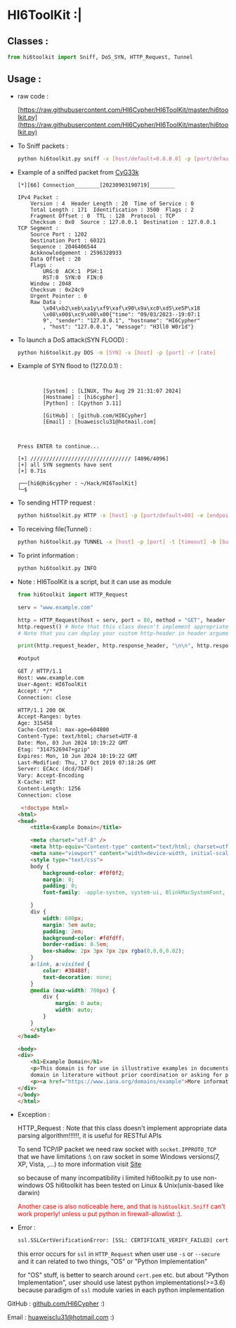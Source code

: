 # HI6ToolKit :|


## Classes :
``` python
from hi6toolkit import Sniff, DoS_SYN, HTTP_Request, Tunnel
```

## Usage :
- raw code :

    [https://raw.githubusercontent.com/HI6Cypher/HI6ToolKit/master/hi6toolkit.py](https://raw.githubusercontent.com/HI6Cypher/HI6ToolKit/master/hi6toolkit.py)


- To Sniff packets :
    ``` bash
    python hi6toolkit.py sniff -x [host/default=0.0.0.0] -p [port/default=0] -m [TCP/UDP/ICMP/]
    ```

- Example of a sniffed packet from [CyG33k](https://github.com/HI6Cypher/CyGeek)
    ``` text
    [*][66] Connection________[20230903190719]________

	IPv4 Packet :
		Version : 4  Header Length : 20  Time of Service : 0
		Total Length : 171  Identification : 3500  Flags : 2
		Fragment Offset : 0  TTL : 128  Protocol : TCP
		Checksum : 0x0  Source : 127.0.0.1  Destination : 127.0.0.1
	TCP Segment :
		Source Port : 1202
		Destination Port : 60321
		Sequence : 2046406544
		Ackknowledgement : 2596328933
		Data Offset : 20
		Flags :
			URG:0  ACK:1  PSH:1
			RST:0  SYN:0  FIN:0
		Window : 2048
		Checksum : 0x24c9
		Urgent Pointer : 0
		Raw Data :
			\x04\xb2\xeb\xa1y\xf9\xaf\x90\x9a\xc0\xd5\xe5P\x18
            \x08\x00$\xc9\x00\x00{"time": "09/03/2023--19:07:1
            9", "sender": "127.0.0.1", "hostname": "HI6Cypher"
            , "host": "127.0.0.1", "message": "H3ll0 W0r1d"}

    ```

- To launch a DoS attack(SYN FLOOD) :
    ``` bash
    python hi6toolkit.py DOS -m [SYN] -x [host] -p [port] -r [rate]
    ```

- Example of SYN flood to (127.0.0.1) :
    ```


            [System] : [LINUX, Thu Aug 29 21:31:07 2024]
            [Hostname] : [hi6cypher]
            [Python] : [Cpython 3.11]

            [GitHub] : [github.com/HI6Cypher]
            [Email] : [huaweisclu31@hotmail.com]



    Press ENTER to continue...

    [+] //////////////////////////////// [4096/4096]
    [+] all SYN segments have sent
    [+] 0.71s

    ┌──[hi6@hi6cypher : ~/Hack/HI6ToolKit]
    └─$
    ```

- To sending HTTP request :
    ``` bash
    python hi6toolkit.py HTTP -x [host] -p [port/default=80] -e [endpoint] -s(for https/be sure u change port(changing default value))
    ```

- To receiving file(Tunnel) :
    ``` bash
    python hi6toolkit.py TUNNEL -x [host] -p [port] -t [timeout] -b [buffer]
    ```

- To print information :
    ``` bash
    python hi6toolkit.py INFO
    ```

- Note : HI6ToolKit is a script, but it can use as module
    ``` python
    from hi6toolkit import HTTP_Request

    serv = "www.example.com"

    http = HTTP_Request(host = serv, port = 80, method = "GET", header = None, end = "/", https = False)
    http.request() # Note that this class doesn't implement appropriate data parsing algorithm!!!!!!, it is useful for RESTful APIs
    # Note that you can deploy your custom http-header in header argument

    print(http.request_header, http.response_header, "\n\n", http.response)
    ```
    ``` html
    #output

    GET / HTTP/1.1
    Host: www.example.com
    User-Agent: HI6ToolKit
    Accept: */*
    Connection: close

    HTTP/1.1 200 OK
    Accept-Ranges: bytes
    Age: 315458
    Cache-Control: max-age=604800
    Content-Type: text/html; charset=UTF-8
    Date: Mon, 03 Jun 2024 10:19:22 GMT
    Etag: "3147526947+gzip"
    Expires: Mon, 10 Jun 2024 10:19:22 GMT
    Last-Modified: Thu, 17 Oct 2019 07:18:26 GMT
    Server: ECAcc (dcd/7D4F)
    Vary: Accept-Encoding
    X-Cache: HIT
    Content-Length: 1256
    Connection: close

     <!doctype html>
    <html>
    <head>
        <title>Example Domain</title>

        <meta charset="utf-8" />
        <meta http-equiv="Content-type" content="text/html; charset=utf-8" />
        <meta name="viewport" content="width=device-width, initial-scale=1" />
        <style type="text/css">
        body {
            background-color: #f0f0f2;
            margin: 0;
            padding: 0;
            font-family: -apple-system, system-ui, BlinkMacSystemFont, "Segoe UI", "Open Sans", "Helvetica Neue", Helvetica, Arial, sans-serif;

        }
        div {
            width: 600px;
            margin: 5em auto;
            padding: 2em;
            background-color: #fdfdff;
            border-radius: 0.5em;
            box-shadow: 2px 3px 7px 2px rgba(0,0,0,0.02);
        }
        a:link, a:visited {
            color: #38488f;
            text-decoration: none;
        }
        @media (max-width: 700px) {
            div {
                margin: 0 auto;
                width: auto;
            }
        }
        </style>
    </head>

    <body>
    <div>
        <h1>Example Domain</h1>
        <p>This domain is for use in illustrative examples in documents. You may use this
        domain in literature without prior coordination or asking for permission.</p>
        <p><a href="https://www.iana.org/domains/example">More information...</a></p>
    </div>
    </body>
    </html>
    ```

- Exception :

    HTTP_Request : Note that this class doesn't implement appropriate data parsing algorithm!!!!!!, it is useful for RESTful APIs

    To send TCP/IP packet we need raw socket with `socket.IPPROTO_TCP` that
    we have limitations :\ on raw socket in some Windows versions(7, XP, Vista, ,...)
    to more information visit [Site](https://learn.microsoft.com/en-us/windows/win32/winsock/tcp-ip-raw-sockets-2)

    so because of many incompatibility i limited hi6toolkit.py to use non-windows OS
    hi6toolkit has been tested on Linux & Unix(unix-based like darwin)

    <span style="color:red">Another case is also noticeable here, and that is `hi6toolkit.Sniff` can't work properly! unless u put python in firewall-allowlist :)</span>.
- Error :
    ``` bash
    ssl.SSLCertVerificationError: [SSL: CERTIFICATE_VERIFY_FAILED] certificate verify failed: self signed certificat
    ```
    this error occurs for `ssl` in `HTTP_Request` when user use `-s` or `--secure` and it can related to two things, "OS" or "Python Implementation"

    for "OS" stuff, is better to search around `cert.pem` etc.
    but about "Python Implementation", user should use latest python implementations(>=3.6) because paradigm of `ssl` module varies in each python
    implementation

GitHub : [github.com/HI6Cypher](https://github.com/HI6Cypher) :)

Email : [huaweisclu31@hotmail.com](mailto:huaweisclu31@hotmail.com) :)
